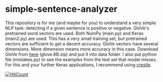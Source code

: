 # simple-sentence-analyzer
This repository is for me (and maybe for you) to understand a very simple NLP task: detecting if a given sentence is positive or negative. GloVe's pretrained word vectors are used. Both NumPy (main.py) and Keras (main2.py) are used. This has a very small training set, but pretrained vectors are sufficient to get a decent accuracy. GloVe vectors have several dimensions. More dimension means more accuracy in this case. Download GloVe from [here](https://nlp.stanford.edu/projects/glove/) (glove.6B.zip) and put it into data folder. I also put python file (mistakes.py) to see the examples from the test set that model misses. For this and your further Keras applications, I recommend using [crestle](https://www.crestle.ai/dashboard).


[![HitCount](http://hits.dwyl.io/kbulutozler/simple-sentence-analyzer.svg)](http://hits.dwyl.io/kbulutozler/simple-sentence-analyzer)


